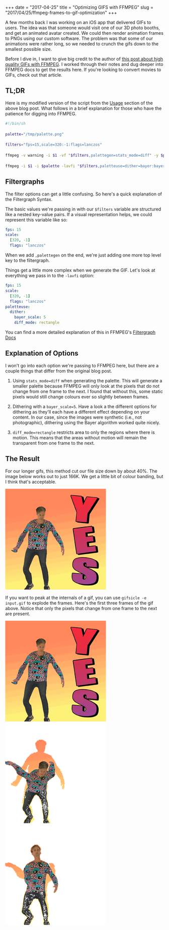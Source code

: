 +++
date = "2017-04-25"
title = "Optimizing GIFS with FFMPEG"
slug = "2017/04/25/ffmpeg-frames-to-gif-optimization"
+++

A few months back I was working on an iOS app that delivered GIFs to users. The idea was that someone would visit one of our 3D photo booths, and get an animated avatar created. We could then render animation frames to PNGs using our custom software. The problem was that some of our animations were rather long, so we needed to crunch the gifs down to the smallest possible size.

Before I dive in, I want to give big credit to the author of [this post about high quality GIFs with FFMPEG](http://blog.pkh.me/p/21-high-quality-gif-with-ffmpeg.html). I worked through their notes and dug deeper into FFMPEG docs to get the results here. If you're looking to convert movies to GIFs, check out that article.

## TL;DR

Here is my modified version of the script from the [Usage](http://blog.pkh.me/p/21-high-quality-gif-with-ffmpeg.html) section of the above blog post. What follows in a brief explanation for those who have the patience for digging into FFMPEG.

```bash
#!/bin/sh

palette="/tmp/palette.png"

filters="fps=15,scale=320:-1:flags=lanczos"

ffmpeg -v warning -i $1 -vf "$filters,palettegen=stats_mode=diff" -y $palette

ffmpeg -i $1 -i $palette -lavfi "$filters,paletteuse=dither=bayer:bayer_scale=5:diff_mode=rectangle" -y $2
```

## Filtergraphs

The filter options can get a little confusing. So here's a quick explanation of the Filtergraph Syntax.

The basic values we're passing in with our `$filters` variable are structured like a nested key-value pairs. If a visual representation helps, we could represent this variable like so:

```yaml
fps: 15
scale:
  [320, -1]
  flags: "lanczos"
```

When we add `,palettegen` on the end, we're just adding one more top level key to the filtergraph.

Things get a little more complex when we generate the GIF. Let's look at everything we pass in to the `-lavfi` option:

```yaml
fps: 15
scale:
  [320, -1]
  flags: "lanczos"
paletteuse:
  dither:
    bayer_scale: 5
    diff_mode: rectangle
```

You can find a more detailed explanation of this in FFMPEG's [Filtergraph Docs](http://www.ffmpeg.org/ffmpeg-filters.html#Filtering-Introduction.)


## Explanation of Options

I won't go into each option we're passing to FFMPEG here, but there are a couple things that differ from the original blog post.

1. Using `stats_mode=diff` when generating the palette. This will generate a smaller palette because FFMPEG will only look at the pixels that do not change from one frame to the next. I found that without this, some static pixels would still change colours ever so slightly between frames.

2. Dithering with a `bayer_scale=5`. Have a look a the different options for dithering as they'll each have a different effect depending on your content. In our case, since the images were synthetic (i.e., not photographic), dithering using the Bayer algorithm worked quite nicely.

3. `diff_mode=rectangle` restricts area to only the regions where there is motion. This means that the areas without motion will remain the transparent from one frame to the next.

## The Result

For our longer gifs, this method cut our file size down by about 40%. The image below works out to just 166K. We get a little bit of colour banding, but I think that's acceptable.

<img src="/images/posts/gif-optimization/final.gif" alt="An animated GIF of my avatar doing a backflip." class="img-fluid mx-auto d-block">

If you want to peak at the internals of a gif, you can use `gifsicle -e input.gif` to explode the frames. Here's the first three frames of the gif above. Notice that only the pixels that change from one frame to the next are present.

<img src="/images/posts/gif-optimization/final.000.gif" alt="An animated GIF of my avatar doing a backflip." class="img-fluid mx-auto d-block">
<img src="/images/posts/gif-optimization/final.001.gif" alt="An animated GIF of my avatar doing a backflip." class="img-fluid mx-auto d-block">
<img src="/images/posts/gif-optimization/final.002.gif" alt="An animated GIF of my avatar doing a backflip." class="img-fluid mx-auto d-block">
